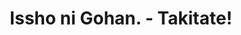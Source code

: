 --- 
title: "Issho ni Gohan. - Takitate!"
publishdate: "2019-6-11T16:48:46+02:00"
src: "https://365manga.net/manga/issho-ni-gohan-takitate"
image: "https://data.365manga.net/images/thumbnails/16100-issho-ni-gohan-takitate.jpg"
description: "From: Paradise Love Scanlations Yoneda Hikari, a business student at the culinary school, was tricked into giving up his dorm room and now has to share an apartment with 8 other people. Yoneda is hopeless at cooking; the only thing he can make is Miso soup. But his optimistic and kind hearted nature draw other residence to him, including Karasawa-san, also known as “curry man”. From the moment Yoneda stepped…"
---